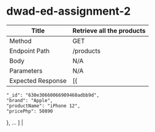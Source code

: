 # dwad-ed-assignment-2

| Title | Retrieve all the products |
| --- | --- |
| Method | GET |
| Endpoint Path | /products |
| Body | N/A |
| Parameters | N/A |
| Expected Response | [{
    "_id": "630e30660066909460adbb9d",
    "brand": "Apple",
    "productName": "iPhone 12",
    "pricePhp": 50890
  }, …
] |
